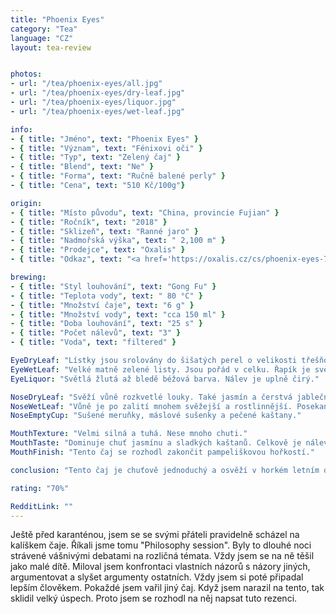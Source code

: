 ```yaml
---
title: "Phoenix Eyes"
category: "Tea"
language: "CZ"
layout: tea-review


photos:
- url: "/tea/phoenix-eyes/all.jpg"
- url: "/tea/phoenix-eyes/dry-leaf.jpg"
- url: "/tea/phoenix-eyes/liquor.jpg"
- url: "/tea/phoenix-eyes/wet-leaf.jpg"

info:
- { title: "Jméno", text: "Phoenix Eyes" }
- { title: "Význam", text: "Fénixovi oči" }
- { title: "Typ", text: "Zelený čaj" }
- { title: "Blend", text: "Ne" }
- { title: "Forma", text: "Ručně balené perly" }
- { title: "Cena", text: "510 Kč/100g"}

origin:
- { title: "Místo původu", text: "China, provincie Fujian" }
- { title: "Ročník", text: "2018" }
- { title: "Sklizeň", text: "Ranné jaro" }
- { title: "Nadmořská výška", text: " 2,100 m" }
- { title: "Prodejce", text: "Oxalis" }
- { title: "Odkaz", text: "<a href='https://oxalis.cz/cs/phoenix-eyes-70-g-8595218031141-326.htm/'>Link</a>" }

brewing:
- { title: "Styl louhování", text: "Gong Fu" }
- { title: "Teplota vody", text: " 80 °C" }
- { title: "Množství čaje", text: "6 g" }
- { title: "Množství vody", text: "cca 150 ml" }
- { title: "Doba louhování", text: "25 s" }
- { title: "Počet nálevů", text: "3" }
- { title: "Voda", text: "filtered" }

EyeDryLeaf: "Lístky jsou srolovány do šišatých perel o velikosti třešňové pecky. Jsou tmavě zelené s prameny béžových chloupků. Přechody mezi barvami působí jako batikované. I přesto, že lístky byly srolovány pečlivě, jsou perly dost hrbolaté. Celkově je tento čaj velmi esteticky zajímavý."
EyeWetLeaf: "Velké matně zelené listy. Jsou pořád v celku. Řapík je světlejší než zbytek listu. Některé listy mají pořád srulované okraje. Občas je viditelná jemná nažloutlá žilnatina."
EyeLiquor: "Světlá žlutá až bledě béžová barva. Nálev je uplně čirý."

NoseDryLeaf: "Svěží vůně rozkvetlé louky. Také jasmín a čerstvá jablečná šťáva. Velmi lehce je i přítomno aroma citronové trávy a právě dopečeného piškotu."
NoseWetLeaf: "Vůně je po zalití mnohem svěžejší a rostlinnější. Posekaná tráva a peprmintová zubní pasta. V pozadí se schová i aroma salátové okurky. Pořád ale velmi sladká vůně. Jako když v létě vyjdete ven po pořádném slejváku."
NoseEmptyCup: "Sušené meruňky, máslové sušenky a pečené kaštany."

MouthTexture: "Velmi silná a tuhá. Nese mnoho chuti."
MouthTaste: "Dominuje chuť jasmínu a sladkých kaštanů. Celkově je nálev velmi rostlinný. V chuti najdeme i sedmikrásky a slunečnicová semínka. Chuť je příjemně svěží. Ideální čaj na dlouhé letní dny."
MouthFinish: "Tento čaj se rozhodl zakončit pampeliškovou hořkostí."

conclusion: "Tento čaj je chuťově jednoduchý a osvěží v horkém letním dni. Sám jsem si ho docela oblíbil. Jeho příjemná jednoduchost ho činí ocenitelným i pro čajové neznalce. Myslím si, že rozhodně stojí za ochutnání."

rating: "70%"

RedditLink: ""
---
```


Ještě před karanténou, jsem se se svými přáteli pravidelně scházel na kalíškem čaje. Říkali jsme tomu "Philosophy session". Byly to dlouhé noci strávené vášnivými debatami na rozličná témata. Vždy jsem se na ně těšil jako malé dítě. Miloval jsem konfrontaci vlastních názorů s názory jiných, argumentovat a slyšet argumenty ostatních. Vždy jsem si poté připadal lepším člověkem. Pokaždé jsem vařil jiný čaj. Když jsem narazil na tento, tak sklidil velký úspech. Proto jsem se rozhodl na něj napsat tuto rezenci.